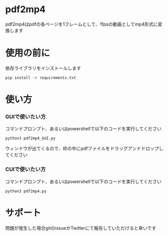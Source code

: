 # pdf2mp4  
pdf2mp4はpdfの各ページを1フレームとして、1fpsの動画としてmp4形式に変換します 
  
# 使用の前に  
依存ライブラリをインストールします  

```
pip install -r requirements.txt  
```

# 使い方  
### GUIで使いたい方
コマンドプロンプト、あるいはpowershellで以下のコードを実行してください  

```
python3 pdf2mp4_GUI.py  
```
  
ウィンドウが出てくるので、枠の中にpdfファイルをドラッグアンドドロップしてください  
  
### CUIで使いたい方  
コマンドプロンプト、あるいはpowershellで以下のコードを実行してください  

```
python3 pdf2mp4.py  
```
  
# サポート  
問題が発生した場合gitのissueかTwitterにて報告していただけると幸いです